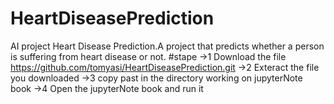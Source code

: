 # HeartDiseasePrediction
AI project Heart Disease Prediction.A project that predicts whether a person is suffering from heart disease or not.
#stape
->1 Download the file https://github.com/tomyasi/HeartDiseasePrediction.git
->2 Exteract the file you downloaded
->3 copy past in the directory working on jupyterNote book
->4 Open the jupyterNote book and run it

